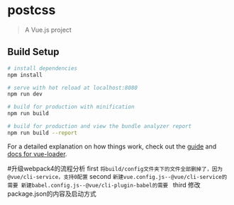 # postcss

> A Vue.js project

## Build Setup

``` bash
# install dependencies
npm install

# serve with hot reload at localhost:8080
npm run dev

# build for production with minification
npm run build

# build for production and view the bundle analyzer report
npm run build --report
```

For a detailed explanation on how things work, check out the [guide](http://vuejs-templates.github.io/webpack/) and [docs for vue-loader](http://vuejs.github.io/vue-loader).

#升级webpack4的流程分析
  first
    ``将build/config文件夹下的文件全部删掉了，因为@vue/cli-service，支持0配置``
  second
    ``新建vue.config.js--@vue/cli-service的需要
    新建babel.config.js--@vue/cli-plugin-babel的需要
    ``
  third
    修改package.json的内容及启动方式

